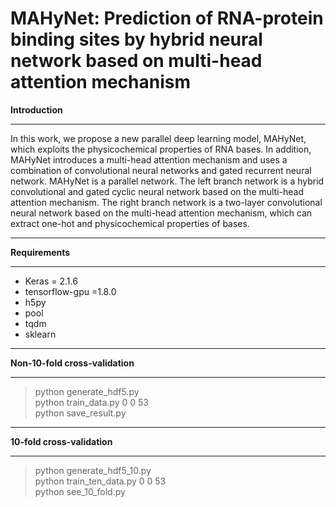 # MAHyNet: Prediction of RNA-protein binding sites by hybrid neural network based on multi-head attention mechanism
**Introduction**
****
  In this work, we propose a new parallel deep learning model, MAHyNet, which exploits the physicochemical properties of RNA bases.  In addition, MAHyNet introduces a multi-head attention mechanism and uses a combination of convolutional neural networks and gated recurrent neural network.  MAHyNet is a parallel network.  The left branch network is a hybrid convolutional and gated cyclic neural network based on the multi-head attention mechanism.  The right branch network is a two-layer convolutional neural network based on the multi-head attention mechanism, which can extract one-hot and physicochemical properties of bases.
****
**Requirements**
****
* Keras = 2.1.6  
* tensorflow-gpu =1.8.0  
* h5py  
* pool  
* tqdm  
* sklearn
****
**Non-10-fold cross-validation**
****
>python generate_hdf5.py  
>python train_data.py 0 0 53  
>python save_result.py

****
**10-fold cross-validation**
****
>python generate_hdf5_10.py  
>python train_ten_data.py 0 0 53  
>python see_10_fold.py  
